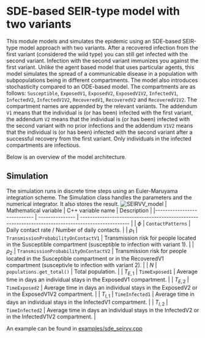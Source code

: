 # SDE-based SEIR-type model with two variants

This module models and simulates the epidemic using an SDE-based SEIR-type model approach with two variants. After a recovered infection from the first variant (considered the wild type) you can still get infected with the second variant. Infection with the second variant immunizes you against the first variant. Unlike the agent based model that uses particular agents, this model simulates the spread of a communicable disease in a population with subpopulations being in different compartments. The model also introduces stochasticity compared to an ODE-based model. The compartments are as follows: `Susceptible`,  `ExposedV1`, `ExposedV2`, `ExposedV1V2`,  `InfectedV1`, `InfectedV2`, `InfectedV1V2`, `RecoveredV1`, `RecoveredV2` and `RecoveredV1V2`. The compartment names are appended by the relevant variants. The addendum `V1` means that the individual is (or has been) infected with the first variant, the addendum `V2` means that the individual is (or has been) infected with the second variant with no prior infections and the addendum `V1V2` means that the individual is (or has been) infected with the second variant after a successful recovery from the first variant. Only individuals in the infected compartments are infectious. 

Below is an overview of the model architecture.



## Simulation

The simulation runs in discrete time steps using an Euler-Maruyama integration scheme. The Simulation class handles the parameters and the numerical integrator. It also stores the result. 
![SEIRVV_model](https://github.com/user-attachments/assets/55258e5d-05f5-4b16-93b0-f089f8f70782)
| Mathematical variable                   | C++ variable name | Description |
|---------------------------- | --------------- | -------------------------------------------------------------------------------------------------- |
| $\phi$                      |  `ContactPatterns`               | Daily contact rate / Number of daily contacts. |
| $\rho_1$                      |  `TransmissionProbabilityOnContactV1`               | Transmission risk for people located in the Susceptible compartment (susceptible to infection with variant 1). |
| $\rho_2$                      |  `TransmissionProbabilityOnContactV2`               | Transmission risk for people located in the Susceptible compartment or in the RecoveredV1 compartment (susceptivle to infection with variant 2). |
| $N$                         | `populations.get_total()`   | Total population. |
| $T_{E,1}$                    |  `TimeExposed1`               | Average time in days an individual stays in the ExposedV1 compartment. |
| $T_{E,2}$                    |  `TimeExposed2`               | Average time in days an individual stays in the ExposedV2 or in the ExposedV1V2 compartment. |
| $T_{I,1}$                    |  `TimeInfected1`               | Average time in days an individual stays in the InfectedV1 compartment. |
| $T_{I,2}$                    |  `TimeInfected2`               | Average time in days an individual stays in the InfectedV2 or in the InfectedV1V2 compartment. |

An example can be found in [examples/sde_seirvv.cpp](../../examples/sde_seirvv.cpp)
